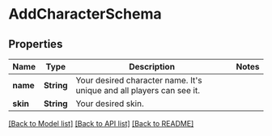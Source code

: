 # AddCharacterSchema

## Properties
Name | Type | Description | Notes
------------ | ------------- | ------------- | -------------
**name** | **String** | Your desired character name. It's unique and all players can see it. | 
**skin** | **String** | Your desired skin. | 

[[Back to Model list]](../README.md#documentation-for-models) [[Back to API list]](../README.md#documentation-for-api-endpoints) [[Back to README]](../README.md)


